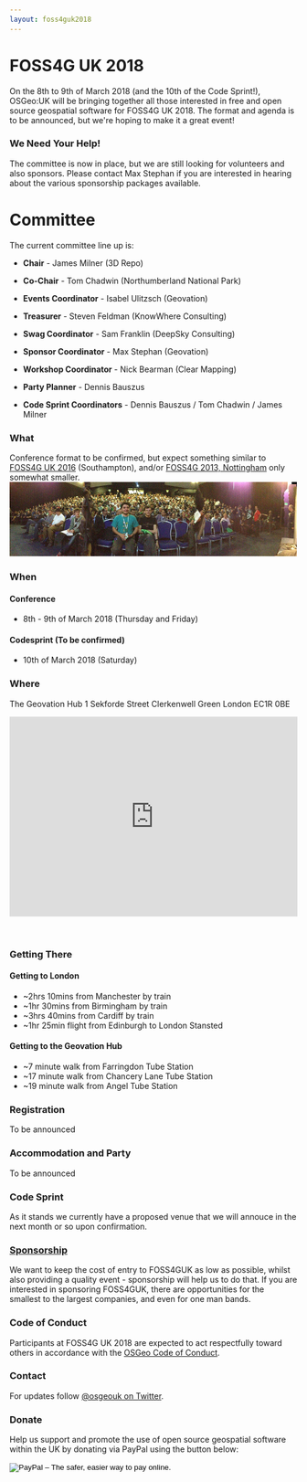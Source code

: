 ```yaml
---
layout: foss4guk2018
---
```


<h1> FOSS4G UK 2018 </h1>

On the 8th to 9th of March 2018 (and the 10th of the Code Sprint!), OSGeo:UK will be bringing together all those interested in free and open source geospatial software for FOSS4G UK 2018. The format and agenda is to be announced, but we're hoping to make it a great event! 

### We Need Your Help!

The committee is now in place, but we are still looking for volunteers and also sponsors. Please contact Max Stephan if you are interested in hearing about the various sponsorship packages available.

# Committee 

The current committee line up is:

* **Chair** - James Milner (3D Repo)
* **Co-Chair** - Tom Chadwin (Northumberland National Park)
* **Events Coordinator** - Isabel Ulitzsch (Geovation)
* **Treasurer** - Steven Feldman (KnowWhere Consulting)
* **Swag Coordinator** - Sam Franklin (DeepSky Consulting)
* **Sponsor Coordinator** - Max Stephan (Geovation)
* **Workshop Coordinator** - Nick Bearman (Clear Mapping)
* **Party Planner** - Dennis Bauszus

* **Code Sprint Coordinators** - Dennis Bauszus / Tom Chadwin / James Milner

### What

Conference format to be confirmed, but expect something similar to [FOSS4G UK 2016]() (Southampton), and/or [FOSS4G 2013, Nottingham](http://2013.foss4g.org/) only somewhat smaller.
[![FOSS4G 2013](./images/foss4g2013.jpg)](./images/foss4g2013.jpg)

### When

#### Conference 
* 8th - 9th of March 2018 (Thursday and Friday)

#### Codesprint (To be confirmed)
* 10th of March 2018 (Saturday)

### Where

The Geovation Hub
1 Sekforde Street
Clerkenwell Green
London
EC1R 0BE

<iframe src="https://a.tiles.mapbox.com/v4/ordnancesurvey.m41j649p/zoompan.html?access_token=pk.eyJ1Ijoib3JkbmFuY2VzdXJ2ZXkiLCJhIjoicmR0dXZkQSJ9.aERX_Ol_wRfwgC2Onl9__g#17/51.52377/-0.10425" width="100%" height="350px" style="border: none; padding-bottom: 30px;"></iframe>

### Getting There

#### Getting to London 
* ~2hrs 10mins from Manchester by train
* ~1hr 30mins from Birmingham by train
* ~3hrs 40mins from Cardiff by train
* ~1hr 25min flight from Edinburgh to London Stansted

#### Getting to the Geovation Hub
* ~7 minute walk from Farringdon Tube Station
* ~17 minute walk from Chancery Lane Tube Station
* ~19 minute walk from Angel Tube Station 

### Registration

To be announced

### Accommodation and Party

To be announced 

### Code Sprint

As it stands we currently have a proposed venue that we will annouce in the next month or so upon confirmation. 

### [Sponsorship](sponsors.html)

We want to keep the cost of entry to FOSS4GUK as low as possible, whilst also providing a quality event - sponsorship will help us to do that. If you are interested in sponsoring FOSS4GUK, there are opportunities for the smallest to the largest companies, and even for one man bands. 

<!-- ### Students

Thanks to the generosity of the AGI and our other sponsors we have some free places available for students.  If you would like to attend FOSS4GUK mail the team at osgeouk@gmail.com with the subject 'Student Bursary' telling them: 

 * The details of your current course of study
 * Why you want to attend FOSS4G UK?
 * Day 1, Day 2 or both?
 * Are you prepared to offer a small amount of time to help the organisers?

**Confirm that you can meet your own travel and accommodation costs - FOSS4GUK will pay the delegate fee, lunches and attendance at the party on Tuesday night** -->

### Code of Conduct
Participants at FOSS4G UK 2018 are expected to act respectfully toward others in accordance with the [OSGeo Code of Conduct](http://www.osgeo.org/code_of_conduct).

### Contact

For updates follow [@osgeouk on Twitter](https://twitter.com/osgeouk).

### Donate

Help us support and promote the use of open source geospatial software within the UK by donating via PayPal using the button below:

<form action="https://www.paypal.com/cgi-bin/webscr" method="post" target="_top">
<input type="hidden" name="cmd" value="_s-xclick">
<input type="hidden" name="hosted_button_id" value="42G7PKK5YV6NU">
<input type="image" src="https://www.paypalobjects.com/en_US/GB/i/btn/btn_donateCC_LG.gif" border="0" name="submit" alt="PayPal – The safer, easier way to pay online.">
<img alt="" border="0" src="https://www.paypalobjects.com/en_GB/i/scr/pixel.gif" width="1" height="1">
</form>

